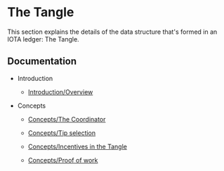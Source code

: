 # The Tangle

This section explains the details of the data structure that's formed in an IOTA ledger: The Tangle.

## Documentation

- Introduction

    - [Introduction/Overview](/introduction/overview.md)

- Concepts

    - [Concepts/The Coordinator](/concepts/the-coordinator.md)

    - [Concepts/Tip selection](/concepts/tip-selection.md)

    - [Concepts/Incentives in the Tangle](/concepts/incentives-in-the-tangle.md)

    - [Concepts/Proof of work](/concepts/proof-of-work.md)